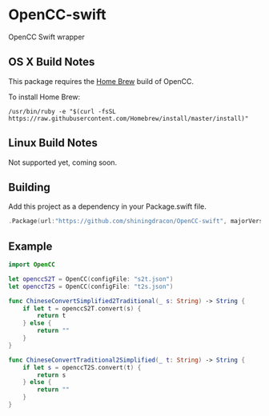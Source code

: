 # OpenCC-swift
OpenCC Swift wrapper

## OS X Build Notes

This package requires the [Home Brew](http://brew.sh) build of OpenCC.

To install Home Brew:

```
/usr/bin/ruby -e "$(curl -fsSL https://raw.githubusercontent.com/Homebrew/install/master/install)"
```

## Linux Build Notes

Not supported yet, coming soon.

## Building

Add this project as a dependency in your Package.swift file.

``` swift
.Package(url:"https://github.com/shiningdracon/OpenCC-swift", majorVersion: 1)
```

## Example

``` swift
import OpenCC

let openccS2T = OpenCC(configFile: "s2t.json")
let openccT2S = OpenCC(configFile: "t2s.json")

func ChineseConvertSimplified2Traditional(_ s: String) -> String {
	if let t = openccS2T.convert(s) {
		return t
	} else {
		return ""
	}
}

func ChineseConvertTraditional2Simplified(_ t: String) -> String {
	if let s = openccT2S.convert(t) {
		return s
	} else {
		return ""
	}
}
```
